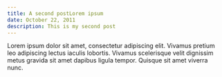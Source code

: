 ```yaml
---
title: A second postLorem ipsum 
date: October 22, 2011
description: This is my second post
---
```


Lorem ipsum dolor sit amet, consectetur adipiscing elit. Vivamus pretium leo
adipiscing lectus iaculis lobortis. Vivamus scelerisque velit dignissim metus
gravida sit amet dapibus ligula tempor. Quisque sit amet viverra nunc.
